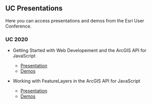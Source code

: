 ## UC Presentations

Here you can access presentations and demos from the Esri User Conference.

### UC 2020

- Getting Started with Web Developement and the ArcGIS API for JavaScript
  - [Presentation](https://annelfitz.github.io/UC-presentations/UC-2020/Getting-started-web-dev/#/)
  - [Demos](https://annelfitz.github.io/UC-presentations/UC-2020/Getting-started-web-dev/demos/)
  
- Working with FeatureLayers in the ArcGIS API for JavaScript
  - [Presentation](https://annelfitz.github.io/UC-presentations/UC-2020/Working-with-feature-layers-in-the-ArcGIS-API-for-JavaScript/#/)
  - [Demos](https://annelfitz.github.io/UC-presentations/Working-with-feature-layers-in-the-ArcGIS-API-for-JavaScript/demos/)
